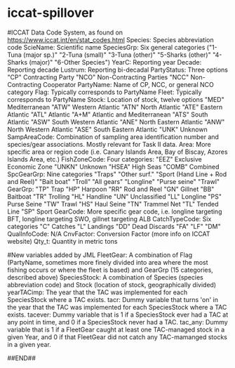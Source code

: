 # iccat-spillover

#ICCAT Data Code System, as found on https://www.iccat.int/en/stat_codes.html
Species: Species abbreviation code
ScieName: Scientific name
SpeciesGrp: Six general categories ("1-Tuna (major sp.)" "2-Tuna (small)" "3-Tuna (other)" "5-Sharks (other)" "4-Sharks (major)"  "6-Other Species")
YearC: Reporting year
Decade: Reporting decade
Lustrum: Reporting bi-decadal
PartyStatus: Three options "CP" Contracting Party  "NCO" Non-Contracting Parties "NCC" Non-Contracting Cooperator
PartyName: Name of CP, NCC, or general NCO category
Flag: Typically corresponds to PartyName
Fleet: Typically corresponds to PartyName
Stock: Location of stock, twelve options "MED" Mediterranean "ATW" Western Atlantic "ATN" North Atlantic "ATE" Eastern Atlantic "ATL" Atlantic "A+M" Atlantic and Mediterranean "ATS" South Atlantic "ASW" South Western Atlantic "ANE" North Eastern Atlantic "ANW" North Western Atlantic "ASE" South Eastern Atlantic "UNK" Unknown
SampAreaCode: Combination of sampling area identification number and species/gear associations. Mostly relevant for Task II data.
Area: More specific area or region code (i.e. Canary Islands Area, Bay of Biscay, Azores Islands Area, etc.)
FishZoneCode: Four categories: "EEZ" Exclusive Economic Zone  "UNKN" Unknown "HSEA" High Seas "COMB" Combined
SpcGearGrp: Nine categories "Traps" "Other surf." "Sport (Hand Line + Rod and Reel)" "Bait boat" "Troll" "All gears" "Longline" "Purse seine" "Trawl" 
GearGrp: "TP" Trap "HP" Harpoon "RR" Rod and Reel "GN" Gillnet "BB" Baitboat "TR" Trolling "HL" Handline "UN" Unclassified "LL" Longline "PS" Purse Seine "TW" Trawl "HS" Haul Seine "TN" Trammel Net "TL" Tended Line "SP" Sport
GearCode: More specific gear code, i.e. longline targeting BFT, longline targeting SWO, gillnet targeting ALB
CatchTypeCode: Six categories "C" Catches "L" Landings  "DD" Dead Discards "FA"  "LF" "DM"
QualInfoCode: N/A
CnvFactor: Conversion Factor (more info on ICCAT website)
Qty_t: Quantity in metric tons

#New variables added by JML
FleetGear: A combination of Flag (PartyName, sometimes more finely divided into area where the most fishing occurs or where the fleet is based) and GearGrp (15 categories, described above)
SpeciesStock: A combination of Species (species abbreviation code) and Stock (location of stock, geographically divided)
yearTACimp: The year that the TAC was implemented for each SpeciesStock where a TAC exists.
tacr: Dummy variable that turns 'on' in the year that the TAC was implemented for each SpeciesStock where a TAC exists.
tacever: Dummy variable that is 1 if a SpeciesStock ever had a TAC at any point in time, and 0 if a SpeciesStock never had a TAC.
tac_any: Dummy variable that is 1 if a FleetGear caught at least one TAC-managed stock in a given Year, and 0 if that FleetGear did not catch any TAC-mamanged stocks in a given year.

##END##
